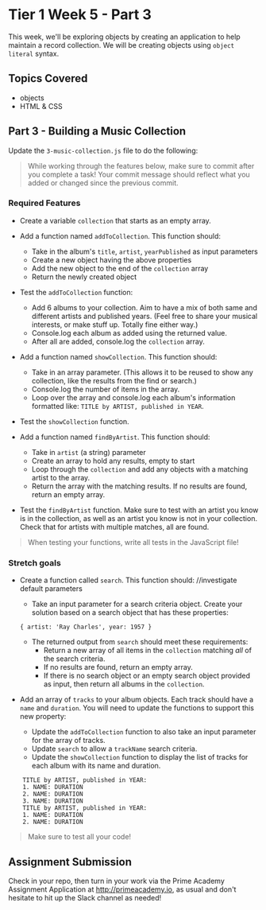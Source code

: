 # Tier 1 Week 5 - Part 3

This week, we'll be exploring objects by creating an application to help maintain a record collection. We will be creating objects using `object literal` syntax.

## Topics Covered

- objects
- HTML & CSS

## Part 3 - Building a Music Collection

Update the `3-music-collection.js` file to do the following:

> While working through the features below, make sure to commit after you complete a task! Your commit message should reflect what you added or changed since the previous commit.

### Required Features

- Create a variable `collection` that starts as an empty array.

- Add a function named `addToCollection`. This function should:
  - Take in the album's `title`, `artist`, `yearPublished` as input parameters
  - Create a new object having the above properties
  - Add the new object to the end of the `collection` array
  - Return the newly created object

- Test the `addToCollection` function:
  - Add 6 albums to your collection. Aim to have a mix of both same and different artists and published years. (Feel free to share your musical interests, or make stuff up. Totally fine either way.)
  - Console.log each album as added using the returned value.
  - After all are added, console.log the `collection` array.

- Add a function named `showCollection`. This function should:
  - Take in an array parameter. (This allows it to be reused to show any collection, like the results from the find or search.)
  - Console.log the number of items in the array.
  - Loop over the array and console.log each album's information formatted like: `TITLE by ARTIST, published in YEAR`.

- Test the `showCollection` function.

- Add a function named `findByArtist`. This function should:
  - Take in `artist` (a string) parameter
  - Create an array to hold any results, empty to start
  - Loop through the `collection` and add any objects with a matching artist to the array.
  - Return the array with the matching results. If no results are found, return an empty array.

- Test the `findByArtist` function. Make sure to test with an artist you know is in the collection, as well as an artist you know is not in your collection. Check that for artists with multiple matches, all are found.

> When testing your functions, write all tests in the JavaScript file!


### Stretch goals

- Create a function called `search`. This function should:  //investigate default parameters
  - Take an input parameter for a search criteria object. Create your solution based on a search object that has these properties:
  ```
  { artist: 'Ray Charles', year: 1957 }
  ```
  - The returned output from `search` should meet these requirements:
    - Return a new array of all items in the `collection` matching *all* of the search criteria.
    - If no results are found, return an empty array.
    - If there is no search object or an empty search object provided as input, then return all albums in the `collection`.

- Add an array of `tracks` to your album objects. Each track should have a `name` and `duration`. You will need to update the functions to support this new property:
  - Update the `addToCollection` function to also take an input parameter for the array of tracks.
  - Update `search` to allow a `trackName` search criteria.
  - Update the `showCollection` function to display the list of tracks for each album with its name and duration.
```
    TITLE by ARTIST, published in YEAR:
    1. NAME: DURATION
    2. NAME: DURATION
    3. NAME: DURATION
    TITLE by ARTIST, published in YEAR:
    1. NAME: DURATION
    2. NAME: DURATION
```

> Make sure to test all your code!



## Assignment Submission
Check in your repo, then turn in your work via the Prime Academy Assignment Application at http://primeacademy.io, as usual and don't hesitate to hit up the Slack channel as needed!
